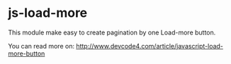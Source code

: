 # js-load-more
This module make easy to create pagination by one Load-more button.

You can read more on: http://www.devcode4.com/article/javascript-load-more-button
